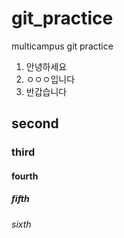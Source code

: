# git_practice
multicampus git practice

1. 안녕하세요
2. ㅇㅇㅇ입니다
3. 반갑습니다

## second
### third
#### fourth
##### fifth
###### sixth
